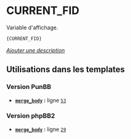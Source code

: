 # CURRENT_FID


Variable d'affichage.

```html
{CURRENT_FID}
```

[*Ajouter une description*](https://fa-tvars.appspot.com/var/CURRENT_FID)

## Utilisations dans les templates

### Version PunBB
* __[`merge_body`](../tpl/var/punbb/merge_body.md#readme) :__ ligne [`53`](../tpl/src/punbb/merge_body.tpl#L53)

### Version phpBB2
* __[`merge_body`](../tpl/var/subsilver/merge_body.md#readme) :__ ligne [`29`](../tpl/src/subsilver/merge_body.tpl#L29)